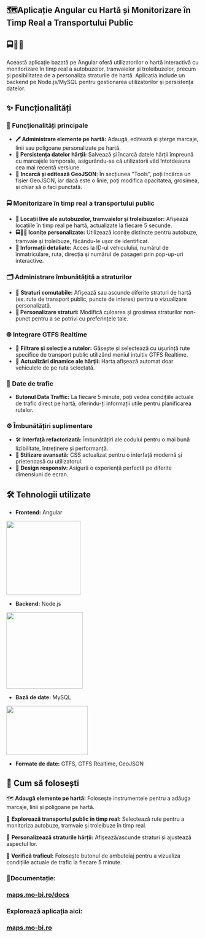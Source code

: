 <h2>
    <strong>🗺️Aplicație Angular cu Hartă și Monitorizare în Timp Real a Transportului Public&nbsp;</strong>
</h2>
<h2>
    <strong>🚍🚋🚎</strong>
</h2>
<p>
    Această aplicație bazată pe Angular oferă utilizatorilor o hartă interactivă cu monitorizare în timp real a autobuzelor, tramvaielor și troleibuzelor, precum și posibilitatea de a personaliza straturile de hartă. Aplicația include un backend pe Node.js/MySQL pentru gestionarea utilizatorilor și persistența datelor.
</p>
<h2>
    <strong>✨ Funcționalități</strong>
</h2>
<h3>
    <strong>🎯 Funcționalități principale</strong>
</h3>
<ul>
    <li>
        <strong>🖊️ Administrare elemente pe hartă:</strong> Adaugă, editează și șterge marcaje, linii sau poligoane personalizate pe hartă.
    </li>
    <li>
        <strong>💾 Persistența datelor hărții:</strong> Salvează și încarcă datele hărții împreună cu marcajele temporale, asigurându-se că utilizatorii văd întotdeauna cea mai recentă versiune.
    </li>
    <li>
        🔀 <strong>Incarcă și editează GeoJSON</strong>: În secțiunea "Tools", poți încărca un fișier GeoJSON, iar dacă este o linie, poți modifica opacitatea, grosimea, și chiar să o faci punctată.
    </li>
</ul>
<h3>
    <strong>🚍 Monitorizare în timp real a transportului public</strong>
</h3>
<ul>
    <li>
        <strong>📍 Locații live ale autobuzelor, tramvaielor și troleibuzelor:</strong> Afișează locațiile în timp real pe hartă, actualizate la fiecare 5 secunde.
    </li>
    <li>
        <strong>🚍🚋🚎 Iconițe personalizate:</strong> Utilizează iconițe distincte pentru autobuze, tramvaie și troleibuze, făcându-le ușor de identificat.
    </li>
    <li>
        <strong>🧾 Informații detaliate:</strong> Acces la ID-ul vehiculului, numărul de înmatriculare, ruta, direcția și numărul de pasageri prin pop-up-uri interactive.
    </li>
</ul>
<h3>
    <strong>🗂️ Administrare îmbunătățită a straturilor</strong>
</h3>
<ul>
    <li>
        🔀 <strong>Straturi comutabile:</strong> Afișează sau ascunde diferite straturi de hartă (ex. rute de transport public, puncte de interes) pentru o vizualizare personalizată.
    </li>
    <li>
        🎨<strong> Personalizare straturi:</strong> Modifică culoarea și grosimea straturilor non-punct pentru a se potrivi cu preferințele tale.
    </li>
</ul>
<h3>
    <strong>🌐 Integrare GTFS Realtime</strong>
</h3>
<ul>
    <li>
        🚏 <strong>Filtrare și selecție a rutelor:</strong> Găsește și selectează cu ușurință rute specifice de transport public utilizând meniul intuitiv GTFS Realtime.
    </li>
    <li>
        📡 <strong>Actualizări dinamice ale hărții:</strong> Harta afișează automat doar vehiculele de pe ruta selectată.
    </li>
</ul>
<h3>
    🚦<strong> Date de trafic</strong>
</h3>
<ul>
    <li>
        <strong>Butonul Data Traffic:</strong> La fiecare 5 minute, poți vedea condițiile actuale de trafic direct pe hartă, oferindu-ți informații utile pentru planificarea rutelor.
    </li>
</ul>
<h3>
    <strong>⚙️</strong> <strong>Îmbunătățiri suplimentare</strong>
</h3>
<ul>
    <li>
        🛠️ <strong>Interfață refactorizată:</strong> Îmbunătățiri ale codului pentru o mai bună lizibilitate, întreținere și performanță.
    </li>
    <li>
        🎨<strong> Stilizare avansată:</strong> CSS actualizat pentru o interfață modernă și prietenoasă cu utilizatorul.
    </li>
    <li>
        📱 <strong>Design responsiv: </strong>Asigură o experiență perfectă pe diferite dimensiuni de ecran.
    </li>
</ul>
<h2>
    <strong>🛠️ Tehnologii utilizate</strong>
</h2>
<ul>
    <li>
        <strong>Frontend:</strong> Angular
    </li>
</ul>
<p>
    <img src="/sites/default/files/inline-images/angular_1.png" data-entity-uuid="6ef45149-51e6-447e-9643-a89cc5287ddf" data-entity-type="file" width="193" height="193">
</p>
<ul>
    <li>
        <strong>Backend:</strong> Node.js
    </li>
</ul>
<p>
    <img src="/sites/default/files/inline-images/node_js_0.png" data-entity-uuid="a48e7329-14c0-4037-8cc4-385e543455c0" data-entity-type="file" width="199" height="199">
</p>
<ul>
    <li>
        <strong>Bază de date:</strong> MySQL
    </li>
</ul>
<p>
    <img src="/sites/default/files/inline-images/database_0.png" data-entity-uuid="1378472b-b0d0-406c-b8f4-298902896256" data-entity-type="file" width="212" height="128">
</p>
<ul>
    <li>
        <strong>Formate de date:</strong> GTFS, GTFS Realtime, GeoJSON
    </li>
</ul>
<h2>
    <strong>🚀 Cum să folosești</strong>
</h2>
<p>
    🗺️<strong> Adaugă elemente pe hartă:</strong> Folosește instrumentele pentru a adăuga marcaje, linii și poligoane pe hartă.
</p>
<p>
    📡 <strong>Explorează transportul public în timp real:</strong> Selectează rute pentru a monitoriza autobuze, tramvaie și troleibuze în timp real.
</p>
<p>
    🎨 <strong>Personalizează straturile hărții:</strong> Afișează/ascunde straturi și ajustează aspectul lor.
</p>
<p>
    🚦<strong> Verifică traficul:</strong> Folosește butonul de ambuteiaj pentru a vizualiza condițiile actuale de trafic la fiecare 5 minute.
</p>
<h3>
    <strong>📂Documentație: &nbsp; &nbsp;&nbsp;</strong>
</h3>
<h3>
    <a href="https://maps.mo-bi.ro/docs"><strong>maps.mo-bi.ro/docs</strong></a>
</h3>
<h3>
    <strong>Explorează aplicația aici: &nbsp; &nbsp;&nbsp;</strong>
</h3>
<h3>
    <a href="https://maps.mo-bi.ro"><strong>maps.mo-bi.ro</strong></a>
</h3>
